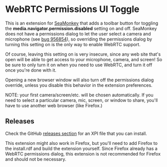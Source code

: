 WebRTC Permissions UI Toggle
============================

This is an extension for [SeaMonkey](http://www.seamonkey-project.org/) that
adds a toolbar button for toggling the **media.navigator.permission.disabled**
setting on and off. SeaMonkey does not have a permissions dialog to let the
user select a camera and microphone (see
[bug 956854](https://bugzilla.mozilla.org/show_bug.cgi?id=956854)), so
overriding the permissions dialog by turning this setting on is the only way to enable WebRTC support.

Of course, leaving this setting on is very insecure, since any web site
that's open will be able to get access to your microphone, camera, and screen! So be sure to only
turn it on when you need to use WebRTC, and turn it off once you're done with it.

Opening a new browser window will also turn off the permissions dialog
override, unless you disable this behavior in the extension preferences.

NOTE: your first camera/screen/etc. will be chosen automatically. If you
need to select a particular camera, mic, screen, or window to share, you'll
have to use another web browser (like Firefox.)

Releases
--------

Check the GitHub [releases section](https://github.com/IsaacSchemm/webrtc-permissions-ui-toggle/releases)
for an XPI file that you can install.

This extension might also work in Firefox, but you'll need to add Firefox to
the install.rdf and build the extension yourself. Since Firefox already has a
WebRTC permissions dialog, this extension is not recommended for Firefox and
should not be necessary.
